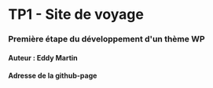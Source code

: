 # TP1 - Site de voyage

### Première étape du développement d'un thème WP

#### Auteur : Eddy Martin

#### Adresse de la github-page
